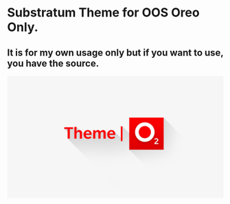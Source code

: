 # Substratum Theme for OOS Oreo Only.
## It is for my own usage only but if you want to use, you have the source.
![Theme Icon](https://github.com/vasu97/ThemeO2/blob/master/app/src/main/res/drawable-xxhdpi/heroimage.png)
